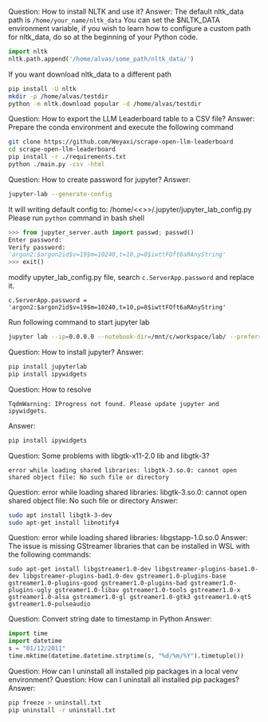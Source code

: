 Question: How to install NLTK and use it?
Answer: The default nltk_data path is `/home/your_name/nltk_data`
You can set the $NLTK_DATA environment variable, 
if you wish to learn how to configure a custom path for nltk_data, 
do so at the beginning of your Python code.
```python
import nltk
nltk.path.append('/home/alvas/some_path/nltk_data/')
```

If you want download nltk_data to a different path
```bash
pip install -U nltk
mkdir -p /home/alvas/testdir
python -m nltk.download popular -d /home/alvas/testdir
```

Question: How to export the LLM Leaderboard table to a CSV file?
Answer: Prepare the conda environment and execute the following command
```bash
git clone https://github.com/Weyaxi/scrape-open-llm-leaderboard
cd scrape-open-llm-leaderboard
pip install -r ./requirements.txt
python ./main.py -csv -html
```

Question: How to create password for jupyter?
Answer: 
```bash
jupyter-lab --generate-config
```
It will writing default config to: /home/<<<your login name>>>/.jupyter/jupyter_lab_config.py
Please run `python` command in bash shell
```python
>>> from jupyter_server.auth import passwd; passwd()
Enter password:
Verify password:
'argon2:$argon2id$v=19$m=10240,t=10,p=8$iwttFOft6aRAnyString'
>>> exit()
```
modify upyter_lab_config.py file, search `c.ServerApp.password` and replace it.
```
c.ServerApp.password = 'argon2:$argon2id$v=19$m=10240,t=10,p=8$iwttFOft6aRAnyString'
```
Run following command to start jupyter lab
```bash
jupyter lab --ip=0.0.0.0 --notebook-dir=/mnt/c/workspace/lab/ --preferred-dir /mnt/c/workspace/lab/
```

Question: How to install jupyter?
Answer:
```bash
pip install jupyterlab
pip install ipywidgets
```

Question: How to resolve 
```
TqdmWarning: IProgress not found. Please update jupyter and ipywidgets.
```
Answer:
```bash
pip install ipywidgets
```

Question: Some problems with libgtk-x11-2.0 lib and libgtk-3?
```
error while loading shared libraries: libgtk-3.so.0: cannot open shared object file: No such file or directory
```
Question: error while loading shared libraries: libgtk-3.so.0: cannot open shared object file: No such file or directory
Answer:
```bash
sudo apt install libgtk-3-dev
sudo apt-get install libnotify4
```

Question: error while loading shared libraries: libgstapp-1.0.so.0
Answer:
The issue is missing GStreamer libraries that can be installed in WSL with the following commands:
```
sudo apt-get install libgstreamer1.0-dev libgstreamer-plugins-base1.0-dev libgstreamer-plugins-bad1.0-dev gstreamer1.0-plugins-base gstreamer1.0-plugins-good gstreamer1.0-plugins-bad gstreamer1.0-plugins-ugly gstreamer1.0-libav gstreamer1.0-tools gstreamer1.0-x gstreamer1.0-alsa gstreamer1.0-gl gstreamer1.0-gtk3 gstreamer1.0-qt5 gstreamer1.0-pulseaudio
```


Question: Convert string date to timestamp in Python
Answer:
```python
import time
import datetime
s = "01/12/2011"
time.mktime(datetime.datetime.strptime(s, "%d/%m/%Y").timetuple())
```


Question: How can I uninstall all installed pip packages in a local venv environment?
Question: How can I uninstall all installed pip packages?
Answer:
```bash
pip freeze > uninstall.txt
pip uninstall -r uninstall.txt
```